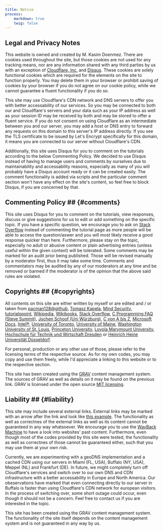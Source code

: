 ```yaml
---
title: Notice
process:
    markdown: true
    twig: false
---
```


## Legal and Privacy Notes
This website is owned and created by M. Kasim Doenmez.
There are cookies used throughout the site, but those cookies are not used for any tracking means, nor are any information shared with any third parties by us with an exception of [Cloudflare, Inc.](https://www.cloudflare.com) and [Disqus](https://disqus.com). These cookies are solely functional cookies which are required for the elements on the site to function properly. You may delete them in your browser or prohibit saving of cookies by your browser if you do not agree on our cookie policy, while we cannot guarantee a fluent functionality if you do so.

This site may use Cloudflare's CDN network and DNS servers to offer you with better accessability of our services. So you may be connected to both our and Cloudflare's servers and your data such as your IP address as well as your session ID may be received by both and may be stored to offer a fluent service. If you do not consent on using Cloudflare as an intermediate between you and our server, you may add a host or DNS entry to forward any requests on this domain to this server's IP address directly. If you see the TLS certificate to be issued by Let's Encrypt specifically for this domain, it means you are connected to our server without Cloudflare's CDN.

Additionally, this site uses Disqus for you to comment on the tutorials according to the below Commenting Policy. We decided to use Disqus instead of having to manage users and comments by ourselves due to maintainability and accessability reasons, especially as many of you will probably have a Disqus account ready or it can be created easily. The comment functionality is added via scripts and the particular comment section won't have any effect on the site's content, so feel free to block Disqus, if you are concerned by that.


## Commenting Policy ## {#comments}
This site uses Disqus for you to comment on the tutorials, view responses, discuss or give suggestions for us to edit or add something on the specific topic. If you have a specific question, we encourage you to ask on [Stack Overflow](https://stackoverflow.com) instead of commenting the tutorial page as more people will be able to access the question/aswer and you will most likely receive a good response quicker than here. Furthermore, please stay on the topic, especially no adult or abusive content or plain advertising entries (unless useful within the given context) will be tolerated. Some comments may be marked for an audit prior being published. Those will be revised manually by a moderator first, thus it may take some time. Comments and commentators may be audited by any of our moderators at any time and be removed or banned if the moderator is of the opinion that the above said rules are violated.


## Copyrights ## {#copyrights}
All contents on this site are either written by myself or are edited and / or taken from
[pacman128@github](http://pacman128.github.io/pcasm/),
[Tomasz Kapela](https://sites.google.com/site/prognisk/biblioteka-asm_io/),
[Mind Security](http://www.eecg.toronto.edu/~amza/www.mindsec.com/),
[tutorialspoint](https://www.tutorialspoint.com/assembly_programming/),
[Wikipedia](https://en.wikipedia.org/),
[Wikibooks](https://en.wikibooks.org/wiki/X86_Assembly/),
[Stack Overflow](https://stackoverflow.com/),
[C Programming FAQ (Steve Summit)](http://c-faq.com/),
[Jochen Schoof (Uni Würzburg)](https://srv2.mysnet.me/c-faq),
[C von A bis Z](http://openbook.rheinwerk-verlag.de/c_von_a_bis_z/),
[Microsoft Docs](https://docs.microsoft.com/),
[Intel®](https://www.intel.com/),
[University of Toronto](http://www.eecg.toronto.edu/),
[University of Maine](http://aturing.umcs.maine.edu/~meadow/courses/cos335/),
[Washington University of St. Louis](http://www.arl.wustl.edu/),
[Princeton University](https://introcs.cs.princeton.edu/),
[Loyola Marymount University](http://cs.lmu.edu/),
[Hochschule für Technik und Wirtschaft Dresden](https://www.informatik.htw-dresden.de/) or
[Heinrich Heine Universität Düsseldorf](https://www.cs.hhu.de/).


For personal, production or any other use of those, please refer to the licensing terms of the respective source. As for my own codes, you may copy and use them freely, while I'd appreciate a linking to this website or to the respective section.

This site has been created using the [GRAV](https://getgrav.org) content management system. The sources of GRAV as well as details on it may be found on the previous link. GRAV is licensed under the open source [MIT licensing](https://github.com/getgrav/grav/blob/develop/LICENSE.txt).


## Liability ## {#liability}

This site may include several external links. External links may be marked with an arrow after the link and look like [this example](http://example.org). The functionality as well as correctnes of the external links as well as its content cannot be guaranteed in any way whatsoever. We encourage you to use the [WayBack Machine](https://archive.org/web/) to have a look into websites' past content. Furthermore, even though most of the codes provided by this site were tested, the functionality as well as correctnes of those cannot be guaranteed either, such that you may use them at your own risk.

Currently, we are experimenting with a geoDNS implementation and a cached CDN using our servers in Miami (FL, USA), Buffalo (NY, USA), Meppel (NL) and Frankfurt (DE). In future, we might completely turn off Cloudflare's services and switch over to our own DNS and CDN infrastructure with a better accessability in Europe and North America. Our obeservations have marked that even connecting directly to our server in Buffalo is faster than using Cloudflare's CDN network for european visitors. In the process of switching over, some short outage could occur, even though it should not be a concern. Feel free to contact us if you are interested in the topic.

This site has been created using the GRAV content management system. The functionality of the site itself depends on the content management system and is not guaranteed in any way by us.